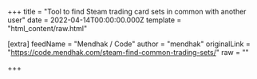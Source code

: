 
+++
title = "Tool to find Steam trading card sets in common with another user"
date = 2022-04-14T00:00:00.000Z
template = "html_content/raw.html"

[extra]
feedName = "Mendhak / Code"
author = "mendhak"
originalLink = "https://code.mendhak.com/steam-find-common-trading-sets/"
raw = ""

+++

